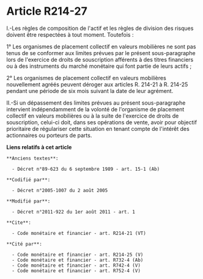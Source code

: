 # Article R214-27

I.-Les règles de composition de l'actif et les règles de division des risques doivent être respectées à tout moment.
Toutefois : 

1° Les organismes de placement collectif en valeurs mobilières ne sont pas tenus de se conformer aux limites prévues par le
présent sous-paragraphe lors de l'exercice de droits de souscription afférents à des titres financiers ou à des instruments
du marché monétaire qui font partie de leurs actifs ; 

2° Les organismes de placement collectif en valeurs mobilières nouvellement agréés peuvent déroger aux articles R. 214-21 à
R. 214-25 pendant une période de six mois suivant la date de leur agrément. 

II.-Si un dépassement des limites prévues au présent sous-paragraphe intervient indépendamment de la volonté de l'organisme
de placement collectif en valeurs mobilières ou à la suite de l'exercice de droits de souscription, celui-ci doit, dans ses
opérations de vente, avoir pour objectif prioritaire de régulariser cette situation en tenant compte de l'intérêt des
actionnaires ou porteurs de parts.

**Liens relatifs à cet article**

	**Anciens textes**:

	  - Décret n°89-623 du 6 septembre 1989 - art. 15-1 (Ab)

	**Codifié par**:

	  - Décret n°2005-1007 du 2 août 2005

	**Modifié par**:

	  - Décret n°2011-922 du 1er août 2011 - art. 1

	**Cite**:

	  - Code monétaire et financier - art. R214-21 (VT)

	**Cité par**:

	  - Code monétaire et financier - art. R214-25 (V)
	  - Code monétaire et financier - art. R732-4 (Ab)
	  - Code monétaire et financier - art. R742-4 (V)
	  - Code monétaire et financier - art. R752-4 (V)
